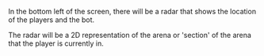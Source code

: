 In the bottom left of the screen, there will be a radar that shows the location of the players and the bot.

The radar will be a 2D representation of the arena or 'section' of the arena that the player is currently in.